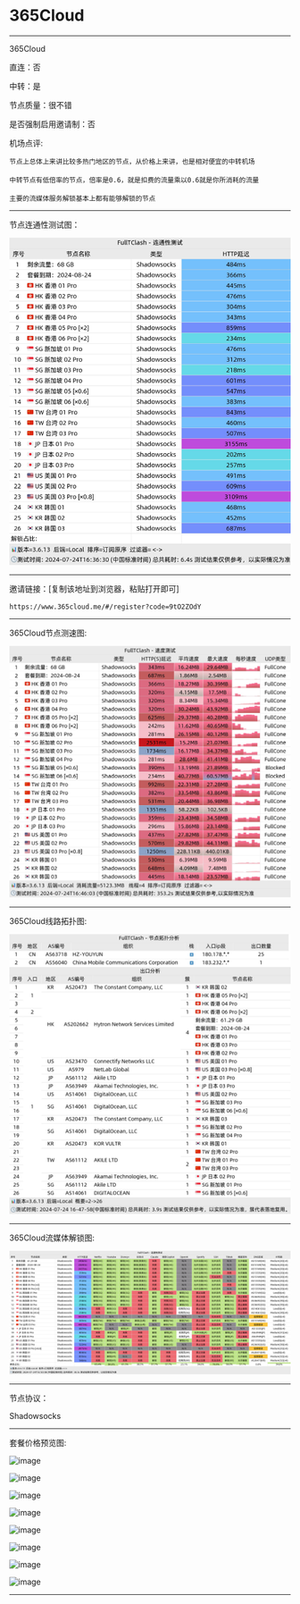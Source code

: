 # 365Cloud

-------------------------

365Cloud

直连：否

中转：是

节点质量：很不错

是否强制启用邀请制：否

机场点评:

    节点上总体上来讲比较多热门地区的节点，从价格上来讲，也是相对便宜的中转机场

    中转节点有低倍率的节点，倍率是0.6，就是扣费的流量乘以0.6就是你所消耗的流量

    主要的流媒体服务解锁基本上都有能够解锁的节点

-------------------------

节点连通性测试图：

![image](/img/17.png)

-------------------------

邀请链接：[复制该地址到浏览器，粘贴打开即可]

    https://www.365cloud.me/#/register?code=9tO2ZOdY

-------------------------

365Cloud节点测速图:

![image](/img/18.png)

-------------------------

365Cloud线路拓扑图:

![image](/img/19.png)

-------------------------

365Cloud流媒体解锁图:

![image](/img/20.png)

-------------------------

节点协议：

Shadowsocks

-------------------------

套餐价格预览图:

![image](/price/365cloud/1.png)

![image](/price/365cloud/2.png)

![image](/price/365cloud/3.png)

![image](/price/365cloud/4.png)

![image](/price/365cloud/5.png)

![image](/price/365cloud/6.png)

![image](/price/365cloud/7.png)

![image](/price/365cloud/8.png)

-------------------------